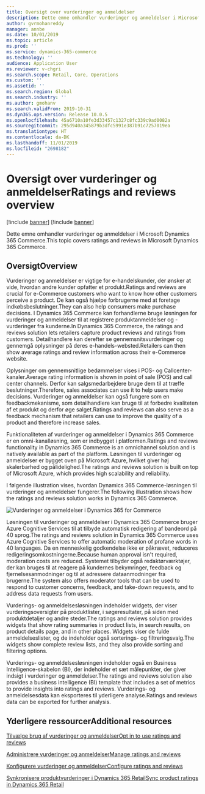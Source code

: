 ```yaml
---
title: Oversigt over vurderinger og anmeldelser
description: Dette emne omhandler vurderinger og anmeldelser i Microsoft Dynamics 365 Commerce.
author: gvrmohanreddy
manager: annbe
ms.date: 10/01/2019
ms.topic: article
ms.prod: ''
ms.service: dynamics-365-commerce
ms.technology: ''
audience: Application User
ms.reviewer: v-chgri
ms.search.scope: Retail, Core, Operations
ms.custom: ''
ms.assetid: ''
ms.search.region: Global
ms.search.industry: ''
ms.author: gmohanv
ms.search.validFrom: 2019-10-31
ms.dyn365.ops.version: Release 10.0.5
ms.openlocfilehash: 45a6710a10fe3d33457c1327c8fc339c9ad0082a
ms.sourcegitcommit: 295d940a345879b3dfc5991e387b91c7257019ea
ms.translationtype: HT
ms.contentlocale: da-DK
ms.lasthandoff: 11/01/2019
ms.locfileid: "2698182"
---
```

# <a name="ratings-and-reviews-overview"></a><span data-ttu-id="d046c-103">Oversigt over vurderinger og anmeldelser</span><span class="sxs-lookup"><span data-stu-id="d046c-103">Ratings and reviews overview</span></span>

[!include [banner](includes/preview-banner.md)]
[!include [banner](includes/banner.md)]

<span data-ttu-id="d046c-104">Dette emne omhandler vurderinger og anmeldelser i Microsoft Dynamics 365 Commerce.</span><span class="sxs-lookup"><span data-stu-id="d046c-104">This topic covers ratings and reviews in Microsoft Dynamics 365 Commerce.</span></span>

## <a name="overview"></a><span data-ttu-id="d046c-105">Oversigt</span><span class="sxs-lookup"><span data-stu-id="d046c-105">Overview</span></span>

<span data-ttu-id="d046c-106">Vurderinger og anmeldelser er vigtige for e-handelskunder, der ønsker at vide, hvordan andre kunder opfatter et produkt.</span><span class="sxs-lookup"><span data-stu-id="d046c-106">Ratings and reviews are crucial for e-Commerce customers who want to know how other customers perceive a product.</span></span> <span data-ttu-id="d046c-107">De kan også hjælpe forbrugerne med at foretage indkøbsbeslutninger.</span><span class="sxs-lookup"><span data-stu-id="d046c-107">They can also help consumers make purchase decisions.</span></span> <span data-ttu-id="d046c-108">I Dynamics 365 Commerce kan forhandlerne bruge løsningen for vurderinger og anmeldelser til at registrere produktanmeldelser og -vurderinger fra kunderne.</span><span class="sxs-lookup"><span data-stu-id="d046c-108">In Dynamics 365 Commerce, the ratings and reviews solution lets retailers capture product reviews and ratings from customers.</span></span> <span data-ttu-id="d046c-109">Detailhandlere kan derefter se gennemsnitsvurderinger og gennemgå oplysninger på deres e-handels-websted.</span><span class="sxs-lookup"><span data-stu-id="d046c-109">Retailers can then show average ratings and review information across their e-Commerce website.</span></span>

<span data-ttu-id="d046c-110">Oplysninger om gennemsnitlige bedømmelser vises i POS- og Callcenter-kanaler.</span><span class="sxs-lookup"><span data-stu-id="d046c-110">Average rating information is shown in point of sale (POS) and call center channels.</span></span> <span data-ttu-id="d046c-111">Derfor kan salgsmedarbejdere bruge dem til at træffe beslutninger.</span><span class="sxs-lookup"><span data-stu-id="d046c-111">Therefore, sales associates can use it to help users make decisions.</span></span> <span data-ttu-id="d046c-112">Vurderinger og anmeldelser kan også fungere som en feedbackmekanisme, som detailhandlere kan bruge til at forbedre kvaliteten af et produkt og derfor øge salget.</span><span class="sxs-lookup"><span data-stu-id="d046c-112">Ratings and reviews can also serve as a feedback mechanism that retailers can use to improve the quality of a product and therefore increase sales.</span></span>

<span data-ttu-id="d046c-113">Funktionaliteten af vurderinger og anmeldelser i Dynamics 365 Commerce er en omni-kanalløsning, som er indbygget i platformen.</span><span class="sxs-lookup"><span data-stu-id="d046c-113">Ratings and reviews functionality in Dynamics 365 Commerce is an omnichannel solution and is natively available as part of the platform.</span></span> <span data-ttu-id="d046c-114">Løsningen til vurderinger og anmeldelser er bygget oven på Microsoft Azure, hvilket giver høj skalerbarhed og pålidelighed.</span><span class="sxs-lookup"><span data-stu-id="d046c-114">The ratings and reviews solution is built on top of Microsoft Azure, which provides high scalability and reliability.</span></span>

<span data-ttu-id="d046c-115">I følgende illustration vises, hvordan Dynamics 365 Commerce-løsningen til vurderinger og anmeldelser fungerer.</span><span class="sxs-lookup"><span data-stu-id="d046c-115">The following illustration shows how the ratings and reviews solution works in Dynamics 365 Commerce.</span></span>

![Vurderinger og anmeldelser i Dynamics 365 for Commerce](media/Dynamics-365-Commerce-Ratings-and-Reviews-Overview.jpg)

<span data-ttu-id="d046c-117">Løsningen til vurderinger og anmeldelser i Dynamics 365 Commerce bruger Azure Cognitive Services til at tilbyde automatisk redigering af bandeord på 40 sprog.</span><span class="sxs-lookup"><span data-stu-id="d046c-117">The ratings and reviews solution in Dynamics 365 Commerce uses Azure Cognitive Services to offer automatic moderation of profane words in 40 languages.</span></span> <span data-ttu-id="d046c-118">Da en menneskelig godkendelse ikke er påkrævet, reduceres redigeringsomkostningerne.</span><span class="sxs-lookup"><span data-stu-id="d046c-118">Because human approval isn't required, moderation costs are reduced.</span></span> <span data-ttu-id="d046c-119">Systemet tilbyder også redaktørværktøjer, der kan bruges til at reagere på kundernes bekymringer, feedback og fjernelsesanmodninger og til at adressere dataanmodninger fra brugerne.</span><span class="sxs-lookup"><span data-stu-id="d046c-119">The system also offers moderator tools that can be used to respond to customer concerns, feedback, and take-down requests, and to address data requests from users.</span></span>

<span data-ttu-id="d046c-120">Vurderings- og anmeldelsesløsningen indeholder widgets, der viser vurderingsoversigter på produktlister, i søgeresultater, på siden med produktdetaljer og andre steder.</span><span class="sxs-lookup"><span data-stu-id="d046c-120">The ratings and reviews solution provides widgets that show rating summaries in product lists, in search results, on product details page, and in other places.</span></span> <span data-ttu-id="d046c-121">Widgets viser de fulde anmeldelseslister, og de indeholder også sorterings- og filtreringsvalg.</span><span class="sxs-lookup"><span data-stu-id="d046c-121">The widgets show complete review lists, and they also provide sorting and filtering options.</span></span>

<span data-ttu-id="d046c-122">Vurderings- og anmeldelsesløsningen indeholder også en Business Intelligence-skabelon (BI), der indeholder et sæt målepunkter, der giver indsigt i vurderinger og anmeldelser.</span><span class="sxs-lookup"><span data-stu-id="d046c-122">The ratings and reviews solution also provides a business intelligence (BI) template that includes a set of metrics to provide insights into ratings and reviews.</span></span> <span data-ttu-id="d046c-123">Vurderings- og anmeldelsesdata kan eksporteres til yderligere analyse.</span><span class="sxs-lookup"><span data-stu-id="d046c-123">Ratings and reviews data can be exported for further analysis.</span></span>

## <a name="additional-resources"></a><span data-ttu-id="d046c-124">Yderligere ressourcer</span><span class="sxs-lookup"><span data-stu-id="d046c-124">Additional resources</span></span>

[<span data-ttu-id="d046c-125">Tilvælge brug af vurderinger og anmeldelser</span><span class="sxs-lookup"><span data-stu-id="d046c-125">Opt in to use ratings and reviews</span></span>](opt-in-ratings-reviews.md)

[<span data-ttu-id="d046c-126">Administrere vurderinger og anmeldelser</span><span class="sxs-lookup"><span data-stu-id="d046c-126">Manage ratings and reviews</span></span>](manage-reviews.md)

[<span data-ttu-id="d046c-127">Konfigurere vurderinger og anmeldelser</span><span class="sxs-lookup"><span data-stu-id="d046c-127">Configure ratings and reviews</span></span>](configure-ratings-reviews.md)

[<span data-ttu-id="d046c-128">Synkronisere produktvurderinger i Dynamics 365 Retail</span><span class="sxs-lookup"><span data-stu-id="d046c-128">Sync product ratings in Dynamics 365 Retail</span></span>](sync-product-ratings.md)

